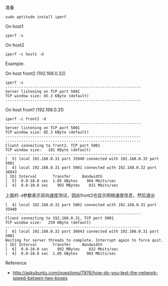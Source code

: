 准备

	sudo aptitude install iperf

On host1

	iperf -s

On host2

	iperf -c host1 -d

Example:

On host front2 (192.168.0.32)

	iperf -s
	------------------------------------------------------------
	Server listening on TCP port 5001
	TCP window size: 85.3 KByte (default)
	------------------------------------------------------------

On host front1 (192.168.0.31)

	iperf -c front2 -d
	------------------------------------------------------------
	Server listening on TCP port 5001
	TCP window size: 85.3 KByte (default)
	------------------------------------------------------------
	------------------------------------------------------------
	Client connecting to front2, TCP port 5001
	TCP window size:   181 KByte (default)
	------------------------------------------------------------
	[  5] local 192.168.0.31 port 35940 connected with 192.168.0.32 port 5001
	[  4] local 192.168.0.31 port 5001 connected with 192.168.0.32 port 36843
	[ ID] Interval       Transfer     Bandwidth
	[  5]  0.0-10.0 sec  1.05 GBytes    904 Mbits/sec
	[  4]  0.0-10.0 sec    992 MBytes    831 Mbits/sec

上面的`-d`参数表示双向速度测试，因此front2也显示网络速度信息，然后退出

	[  4] local 192.168.0.32 port 5001 connected with 192.168.0.31 port 35940
	------------------------------------------------------------
	Client connecting to 192.168.0.31, TCP port 5001
	TCP window size:   259 KByte (default)
	------------------------------------------------------------
	[  6] local 192.168.0.32 port 36843 connected with 192.168.0.31 port 5001
	Waiting for server threads to complete. Interrupt again to force quit.
	[ ID] Interval       Transfer     Bandwidth
	[  6]  0.0-10.0 sec    992 MBytes    832 Mbits/sec
	[  4]  0.0-10.0 sec  1.05 GBytes    903 Mbits/sec

Reference

- http://askubuntu.com/questions/7976/how-do-you-test-the-network-speed-betwen-two-boxes
